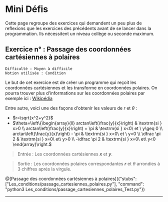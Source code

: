 # Mini Défis

Cette page regroupe des exercices qui demandent un peu plus de reflexions que les exercices des précédents avant de se lancer dans la programmation. Ils nécessitent un niveau collège ou seconde maximum.

## Exercice n° : Passage des coordonnées cartésiennes à polaires
`Difficulté : Moyen à difficile`  
`Notion utilisée : Condition`

Le but de cet exercice est de créer un programme qui reçoit les coordonnées cartésiennes et les transforme en coordonnées polaires.  On pourra trouver plus d'informations sur les coordonnées polaires par exemple ici : [Wikipédia](https://fr.wikipedia.org/wiki/Coordonn%C3%A9es_polaires)

Entre autre, voici une des façons d'obtenir les valeurs de $`r`$ et $`\theta`$ :
+ $`r=\sqrt{x^2+y^2}`$
+ $`\theta=\left\{\begin{array}{ll} arctan\left(\frac{y}{x}\right) & \textrm{si } x>0 \\ arctan\left(\frac{y}{x}\right) + \pi & \textrm{si } x<0\ et \ y\geq 0 \\ arctan\left(\frac{y}{x}\right) - \pi & \textrm{si } x<0\ et \ y<0 \\ \dfrac \pi 2 & \textrm{si } x=0\ et\ y>0 \\ -\dfrac \pi 2 & \textrm{si } x=0\ et\ y<0 \end{array}\right.`$

> Entrée : Les coordonnées cartésiennes ***x*** et ***y***.

> Sortie : Les coordonnées polaires correspondantes ***r*** et $`\theta`$ arrondies à 3 chiffres après la virgule.

@[Passage des coordonnées cartésiennes à polaires]({"stubs": ["Les_conditions/passage_cartesiennes_polaires.py"], "command": "python3 Les_conditions/passage_cartesiennes_polaires_Test.py"})

---

